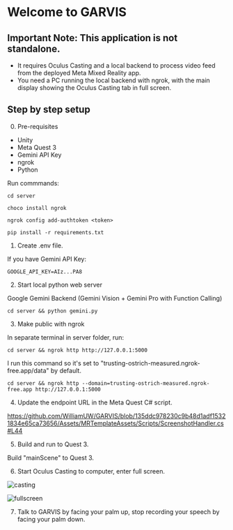 # Welcome to GARVIS

## Important Note: This application is not standalone.

- It requires Oculus Casting and a local backend to process video feed from the deployed Meta Mixed Reality app.
- You need a PC running the local backend with ngrok, with the main display showing the Oculus Casting tab in full screen.

## Step by step setup

0. Pre-requisites

- Unity
- Meta Quest 3
- Gemini API Key
- ngrok
- Python

Run commmands:

```
cd server

choco install ngrok

ngrok config add-authtoken <token>

pip install -r requirements.txt
```

1. Create .env file.

If you have Gemini API Key:

```
GOOGLE_API_KEY=AIz...PA8
```


2. Start local python web server

Google Gemini Backend (Gemini Vision + Gemini Pro with Function Calling)

```
cd server && python gemini.py
```

3. Make public with ngrok

In separate terminal in server folder, run:

```
cd server && ngrok http http://127.0.0.1:5000
```

I run this command so it's set to "trusting-ostrich-measured.ngrok-free.app/data" by default.

```
cd server && ngrok http --domain=trusting-ostrich-measured.ngrok-free.app http://127.0.0.1:5000
```

4. Update the endpoint URL in the Meta Quest C# script.

https://github.com/WilliamUW/GARVIS/blob/135ddc978230c9b48d1adf15321834e65ca73656/Assets/MRTemplateAssets/Scripts/ScreenshotHandler.cs#L44


5. Build and run to Quest 3.

Build "mainScene" to Quest 3.

6. Start Oculus Casting to computer, enter full screen.

![casting](https://media.discordapp.net/attachments/1234940320408539178/1235329798377705602/oculuscasting.PNG?ex=6633fa07&is=6632a887&hm=a1f7fd844884e225a31e6b5f707521b1959e09afe8c8fc8f16fe6e8b0bf69fc5&=&format=webp&quality=lossless&width=1742&height=896)

![fullscreen](https://cdn.discordapp.com/attachments/1234940320408539178/1235329173619478668/fullscreencasting.png?ex=6633f972&is=6632a7f2&hm=26c6a470b007dc9a37f9d4c55f651ce8532f48ee764cc929449994d126a7ff2b&)

7. Talk to GARVIS by facing your palm up, stop recording your speech by facing your palm down.
